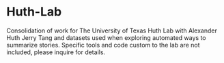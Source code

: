 # Huth-Lab

Consolidation of work for The University of Texas Huth Lab with Alexander Huth Jerry Tang and datasets used when exploring automated ways to summarize stories. Specific tools and code custom to the lab are not included, please inquire for details. 
